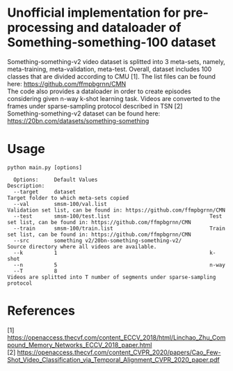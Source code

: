 # Unofficial implementation for pre-processing and dataloader of Something-something-100 dataset
Something-something-v2 video dataset is splitted into 3 meta-sets, namely, meta-training, meta-validation, meta-test. Overall, dataset includes 100 classes that are divided according to CMU [1]. The list files can be found here: https://github.com/ffmpbgrnn/CMN  
The code also provides a dataloader in order to create episodes considering given n-way k-shot learning task. Videos are converted to the frames under sparse-sampling protocol described in TSN [2]  
Something-something-v2 dataset can be found here: https://20bn.com/datasets/something-something

# Usage
```
python main.py [options]
```

```
  Options:     Default Values                                    Description:
  --target     dataset                                           Target folder to which meta-sets copied
  --val        smsm-100/val.list                                 Validation set list, can be found in: https://github.com/ffmpbgrnn/CMN
  --test       smsm-100/test.list                                Test set list, can be found in: https://github.com/ffmpbgrnn/CMN
  --train      smsm-100/train.list                               Train set list, can be found in: https://github.com/ffmpbgrnn/CMN 
  --src        something v2/20bn-something-something-v2/         Source directory where all videos are available. 
  --k          1                                                 k-shot 
  --n          5                                                 n-way
  --T          8                                                 Videos are splitted into T number of segments under sparse-sampling protocol
```

# References
[1] https://openaccess.thecvf.com/content_ECCV_2018/html/Linchao_Zhu_Compound_Memory_Networks_ECCV_2018_paper.html  
[2] https://openaccess.thecvf.com/content_CVPR_2020/papers/Cao_Few-Shot_Video_Classification_via_Temporal_Alignment_CVPR_2020_paper.pdf

